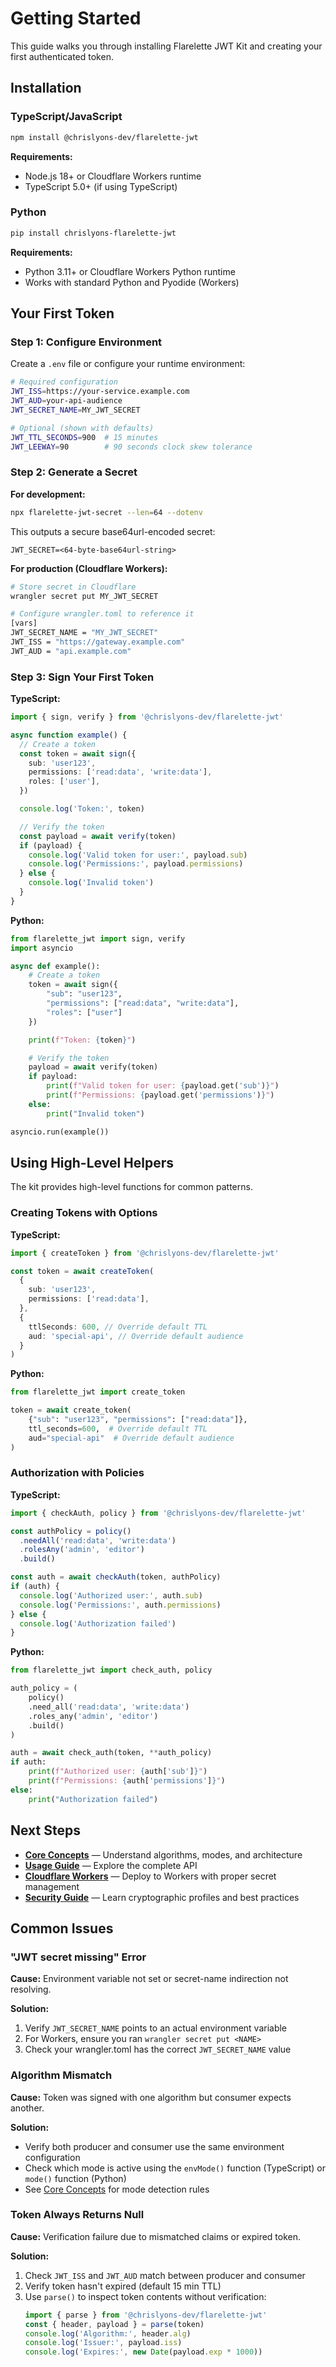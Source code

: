 # Getting Started

This guide walks you through installing Flarelette JWT Kit and creating your first authenticated token.

## Installation

### TypeScript/JavaScript

```bash
npm install @chrislyons-dev/flarelette-jwt
```

**Requirements:**

- Node.js 18+ or Cloudflare Workers runtime
- TypeScript 5.0+ (if using TypeScript)

### Python

```bash
pip install chrislyons-flarelette-jwt
```

**Requirements:**

- Python 3.11+ or Cloudflare Workers Python runtime
- Works with standard Python and Pyodide (Workers)

## Your First Token

### Step 1: Configure Environment

Create a `.env` file or configure your runtime environment:

```bash
# Required configuration
JWT_ISS=https://your-service.example.com
JWT_AUD=your-api-audience
JWT_SECRET_NAME=MY_JWT_SECRET

# Optional (shown with defaults)
JWT_TTL_SECONDS=900  # 15 minutes
JWT_LEEWAY=90        # 90 seconds clock skew tolerance
```

### Step 2: Generate a Secret

**For development:**

```bash
npx flarelette-jwt-secret --len=64 --dotenv
```

This outputs a secure base64url-encoded secret:

```
JWT_SECRET=<64-byte-base64url-string>
```

**For production (Cloudflare Workers):**

```bash
# Store secret in Cloudflare
wrangler secret put MY_JWT_SECRET

# Configure wrangler.toml to reference it
[vars]
JWT_SECRET_NAME = "MY_JWT_SECRET"
JWT_ISS = "https://gateway.example.com"
JWT_AUD = "api.example.com"
```

### Step 3: Sign Your First Token

**TypeScript:**

```typescript
import { sign, verify } from '@chrislyons-dev/flarelette-jwt'

async function example() {
  // Create a token
  const token = await sign({
    sub: 'user123',
    permissions: ['read:data', 'write:data'],
    roles: ['user'],
  })

  console.log('Token:', token)

  // Verify the token
  const payload = await verify(token)
  if (payload) {
    console.log('Valid token for user:', payload.sub)
    console.log('Permissions:', payload.permissions)
  } else {
    console.log('Invalid token')
  }
}
```

**Python:**

```python
from flarelette_jwt import sign, verify
import asyncio

async def example():
    # Create a token
    token = await sign({
        "sub": "user123",
        "permissions": ["read:data", "write:data"],
        "roles": ["user"]
    })

    print(f"Token: {token}")

    # Verify the token
    payload = await verify(token)
    if payload:
        print(f"Valid token for user: {payload.get('sub')}")
        print(f"Permissions: {payload.get('permissions')}")
    else:
        print("Invalid token")

asyncio.run(example())
```

## Using High-Level Helpers

The kit provides high-level functions for common patterns.

### Creating Tokens with Options

**TypeScript:**

```typescript
import { createToken } from '@chrislyons-dev/flarelette-jwt'

const token = await createToken(
  {
    sub: 'user123',
    permissions: ['read:data'],
  },
  {
    ttlSeconds: 600, // Override default TTL
    aud: 'special-api', // Override default audience
  }
)
```

**Python:**

```python
from flarelette_jwt import create_token

token = await create_token(
    {"sub": "user123", "permissions": ["read:data"]},
    ttl_seconds=600,  # Override default TTL
    aud="special-api"  # Override default audience
)
```

### Authorization with Policies

**TypeScript:**

```typescript
import { checkAuth, policy } from '@chrislyons-dev/flarelette-jwt'

const authPolicy = policy()
  .needAll('read:data', 'write:data')
  .rolesAny('admin', 'editor')
  .build()

const auth = await checkAuth(token, authPolicy)
if (auth) {
  console.log('Authorized user:', auth.sub)
  console.log('Permissions:', auth.permissions)
} else {
  console.log('Authorization failed')
}
```

**Python:**

```python
from flarelette_jwt import check_auth, policy

auth_policy = (
    policy()
    .need_all('read:data', 'write:data')
    .roles_any('admin', 'editor')
    .build()
)

auth = await check_auth(token, **auth_policy)
if auth:
    print(f"Authorized user: {auth['sub']}")
    print(f"Permissions: {auth['permissions']}")
else:
    print("Authorization failed")
```

## Next Steps

- **[Core Concepts](./core-concepts.md)** — Understand algorithms, modes, and architecture
- **[Usage Guide](./usage-guide.md)** — Explore the complete API
- **[Cloudflare Workers](./cloudflare-workers.md)** — Deploy to Workers with proper secret management
- **[Security Guide](./security-guide.md)** — Learn cryptographic profiles and best practices

## Common Issues

### "JWT secret missing" Error

**Cause:** Environment variable not set or secret-name indirection not resolving.

**Solution:**

1. Verify `JWT_SECRET_NAME` points to an actual environment variable
2. For Workers, ensure you ran `wrangler secret put <NAME>`
3. Check your wrangler.toml has the correct `JWT_SECRET_NAME` value

### Algorithm Mismatch

**Cause:** Token was signed with one algorithm but consumer expects another.

**Solution:**

- Verify both producer and consumer use the same environment configuration
- Check which mode is active using the `envMode()` function (TypeScript) or `mode()` function (Python)
- See [Core Concepts](./core-concepts.md) for mode detection rules

### Token Always Returns Null

**Cause:** Verification failure due to mismatched claims or expired token.

**Solution:**

1. Check `JWT_ISS` and `JWT_AUD` match between producer and consumer
2. Verify token hasn't expired (default 15 min TTL)
3. Use `parse()` to inspect token contents without verification:
   ```typescript
   import { parse } from '@chrislyons-dev/flarelette-jwt'
   const { header, payload } = parse(token)
   console.log('Algorithm:', header.alg)
   console.log('Issuer:', payload.iss)
   console.log('Expires:', new Date(payload.exp * 1000))
   ```
